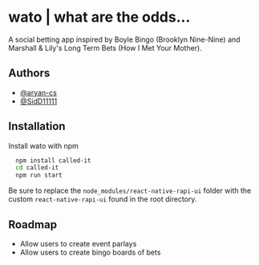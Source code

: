 # wato | what are the odds...

A social betting app inspired by Boyle Bingo (Brooklyn Nine-Nine) and Marshall & Lily's Long Term Bets (How I Met Your Mother).


## Authors

- [@aryan-cs](https://www.github.com/aryan-cs)
- [@SidD11111](https://www.github.com/SidD11111)

## Installation

Install wato with npm

```bash
  npm install called-it
  cd called-it
  npm run start
```
    
Be sure to replace the ```node_modules/react-native-rapi-ui``` folder with the custom ```react-native-rapi-ui``` found in the root directory.
## Roadmap

- Allow users to create event parlays
- Allow users to create bingo boards of bets

